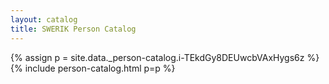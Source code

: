 ```yaml
---
layout: catalog
title: SWERIK Person Catalog
---
```

{% assign p = site.data._person-catalog.i-TEkdGy8DEUwcbVAxHygs6z %}
{% include person-catalog.html p=p %}

